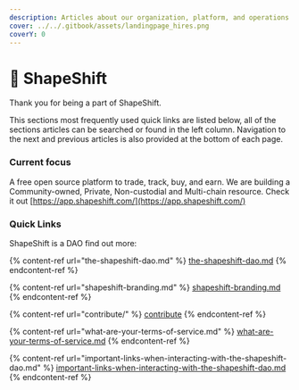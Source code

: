 ```yaml
---
description: Articles about our organization, platform, and operations
cover: ../../.gitbook/assets/landingpage_hires.png
coverY: 0
---
```


# 🦊 ShapeShift

Thank you for being a part of ShapeShift.

This sections most frequently used quick links are listed below, all of the sections articles can be searched or found in the left column. Navigation to the next and previous articles is also provided at the bottom of each page.

### Current focus

A free open source platform to trade, track, buy, and earn. We are building a Community-owned, Private, Non-custodial and Multi-chain resource. Check it out [https://app.shapeshift.com/](https://app.shapeshift.com/)

### Quick Links

ShapeShift is a DAO find out more:

{% content-ref url="the-shapeshift-dao.md" %}
[the-shapeshift-dao.md](the-shapeshift-dao.md)
{% endcontent-ref %}

{% content-ref url="shapeshift-branding.md" %}
[shapeshift-branding.md](shapeshift-branding.md)
{% endcontent-ref %}

{% content-ref url="contribute/" %}
[contribute](contribute/)
{% endcontent-ref %}

{% content-ref url="what-are-your-terms-of-service.md" %}
[what-are-your-terms-of-service.md](what-are-your-terms-of-service.md)
{% endcontent-ref %}

{% content-ref url="important-links-when-interacting-with-the-shapeshift-dao.md" %}
[important-links-when-interacting-with-the-shapeshift-dao.md](important-links-when-interacting-with-the-shapeshift-dao.md)
{% endcontent-ref %}

###
